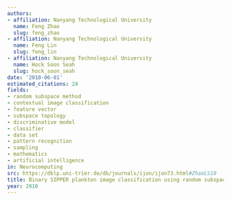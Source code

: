 ```yaml
---
authors:
- affiliation: Nanyang Technological University
  name: Feng Zhao
  slug: feng_zhao
- affiliation: Nanyang Technological University
  name: Feng Lin
  slug: feng_lin
- affiliation: Nanyang Technological University
  name: Hock Soon Seah
  slug: hock_soon_seah
date: '2010-06-01'
estimated_citations: 24
fields:
- random subspace method
- contextual image classification
- feature vector
- subspace topology
- discriminative model
- classifier
- data set
- pattern recognition
- sampling
- mathematics
- artificial intelligence
in: Neurocomputing
src: https://dblp.uni-trier.de/db/journals/ijon/ijon73.html#ZhaoLS10
title: Binary SIPPER plankton image classification using random subspace
year: 2010
---
```

